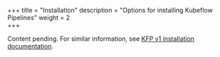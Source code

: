 +++
title = "Installation"
description = "Options for installing Kubeflow Pipelines"
weight = 2                 
+++

Content pending. For similar information, see [KFP v1 installation documentation][v1-installation].

[v1-installation]: /docs/components/pipelines/v1/installation/